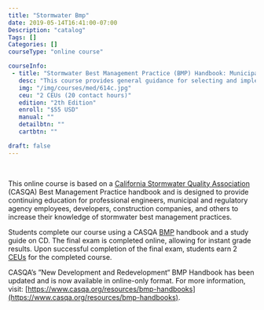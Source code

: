 ```yaml
---
title: "Stormwater Bmp"
date: 2019-05-14T16:41:00-07:00
Description: "catalog"
Tags: []
Categories: []
courseType: "online course"

courseInfo: 
 - title: "Stormwater Best Management Practice (BMP) Handbook: Municipal"
   desc: "This course provides general guidance for selecting and implementing Best Management Practices (BMPs) to reduce pollutants in runoff from municipal operations to waters of the state. Topics covered include regulatory requirements, pollution prevention planning, source control BMPs, treatment control BMPs, and long-term maintenance of BMPs."
   img: "/img/courses/med/614c.jpg"
   ceu: "2 CEUs (20 contact hours)"
   edition: "2th Edition"
   enroll: "$55 USD"
   manual: ""
   detailbtn: ""
   cartbtn: ""

draft: false
---
```


&nbsp;

This online course is based on a [California Stormwater Quality Association](https://www.casqa.org/resources/bmp-handbooks) (CASQA) Best Management Practice handbook and is designed to provide continuing education for professional engineers, municipal and regulatory agency employees, developers, construction companies, and others to increase their knowledge of stormwater best management practices.

Students complete our course using a CASQA <u>BMP</u> handbook and a study guide on CD. The final exam is completed online, allowing for instant grade results. Upon successful completion of the final exam, students earn 2 <u>CEUs</u> for the completed course.

CASQA’s ”New Development and Redevelopment“ BMP Handbook has been updated and is now available in online-only format. For more information, visit: [https://www.casqa.org/resources/bmp-handbooks](https://www.casqa.org/resources/bmp-handbooks). 